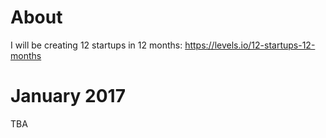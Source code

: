 # About

I will be creating 12 startups in 12 months:  https://levels.io/12-startups-12-months

# January 2017

TBA
